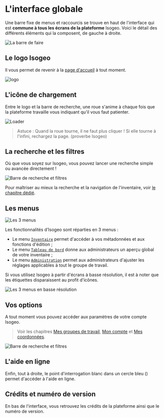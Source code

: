 # L&apos;interface globale

Une barre fixe de menus et raccourcis se trouve en haut de l&apos;interface qui est **commune à tous les écrans de la plateforme** Isogeo. Voici le détail des différents éléments qui la composent, de gauche à droite.

![La barre de faire](/images/all_header_bar.png "Raccourcis et menus communs à tous les écrans de la plateforme")

## Le logo Isogeo

Il vous permet de revenir à la [page d&apos;accueil](http://app.isogeo.com) à tout moment.

![logo](https://app.isogeo.com/images/logo_isogeo_mini.png "Logo Isogeo")

## L&apos;icône de chargement

Entre le logo et la barre de recherche, une roue s&apos;anime à chaque fois que la plateforme travaille vous indiquant qu&apos;il vous faut patienter.

![Loader](/images/loader.gif "L&apos;icône de chargement")

> Astuce : Quand la roue tourne, il ne faut plus cliquer ! Si elle tourne à l&apos;infini, rechargez la page. (proverbe Isogeo)

## La recherche et les filtres

Où que vous soyez sur Isogeo, vous pouvez lancer une recherche simple ou avancée directement !

![Barre de recherche et filtres](/images/search_bar_filters_empty.png "Faire une recherche simple ou avancée à tout moment")

Pour maîtriser au mieux la recherche et la navigation de l&apos;inventaire, voir [le chapitre dédié](../features/inventory/search.html).

## Les menus

![Les 3 menus](/images/all_header_bar_menus.png "Inventaire, Tableau de Bord ou Administration")

Les fonctionnalités d’Isogeo sont réparties en 3 menus :

* Le menu [`Inventaire`](/settings/inventory.html) permet d&apos;accéder à vos métadonnées et aux fonctions d&apos;édition ;
* Le menu [`Tableau de bord`](/settings/dashboard.html) donne aux administrateurs un aperçu global de votre inventaire ;
* Le menu [`Administration`](/settings/administration.html) permet aux administrateurs d&apos;ajuster les réglages applicables à tout le groupe de travail.

Si vous utilisez Isogeo à partir d&apos;écrans à basse résolution, il est à noter que les étiquettes disparaissent au profit d&apos;icônes.

![Les 3 menus en basse résolution](/images/all_header_bar_menus_low_resolution.png "Les icônes Inventaire, Tableau de Bord ou Administration pour les basses résolutions")

## Vos options

A tout moment vous pouvez accéder aux paramètres de votre compte Isogeo.

> Voir les chapitres [Mes groupes de travail](../start/group_switch.html), [Mon compte](../start/account.html) et [Mes coordonnées](../start/user_coordinates.html).

![Barre de recherche et filtres](/images/all_header_user_dropdown.png "Faire une recherche simple ou avancée à tout moment")

## L&apos;aide en ligne

Enfin, tout à droite, le point d&apos;interrogation blanc dans un cercle bleu (<i class="fa fa-question-circle"></i>) permet d&apos;accéder à l&apos;aide en ligne.

## Crédits et numéro de version

En bas de l&apos;interface, vous retrouvez les crédits de la plateforme ainsi que le numéro de version.
